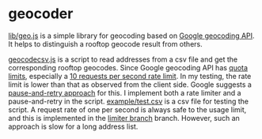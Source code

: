 geocoder
========
[lib/geo.js](./lib/geo.js) is a simple library for geocoding based on [Google geocoding API](https://developers.google.com/maps/documentation/geocoding/). It helps to distinguish a rooftop geocode result from others. 

[geocodecsv.js](./geocodecsv.js) is a script to read addresses from a csv file and get the corresponding rooftop geocodes. Since Google geocoding API has [quota limits](https://developers.google.com/maps/articles/geocodestrat#quota-limits), especially a [10 requests per second rate limit](https://developers.google.com/maps/documentation/geocoding/#Limits). In my testing, the rate limit is lower than that as observed from the client side. Google suggests a [pause-and-retry approach](https://developers.google.com/maps/documentation/business/articles/usage_limits#limitexceeded) for this. I implement both a rate limiter and a pause-and-retry in the script. [example/test.csv](./example/test.csv) is a csv file for testing the script. A request rate of one per second is always safe to the usage limit, and this is implemented in the [limiter branch](https://github.com/dongliu/geocoder/tree/limiter) branch. However, such an approach is slow for a long address list.
 
